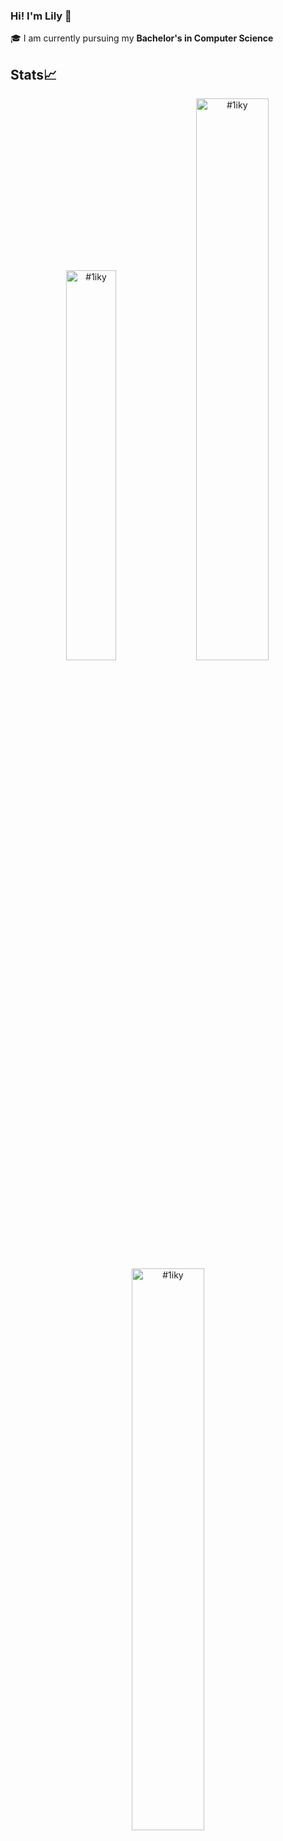 ### Hi! I'm Lily 👋

🎓 I am currently pursuing my **Bachelor's in Computer Science**

## Stats📈
<p align="center">
<img width="40%" src="https://github-readme-stats.vercel.app/api/top-langs?username=#1iky&show_icons=true&theme=dracula&title_color=ff8000&text_color=ffffff&bg_color=6a6a6a&locale=en&layout=compact&hide_border=true" alt="#1iky" /> 
<img width="48%" src="https://github-readme-stats.vercel.app/api?username=#1iky&show_icons=true&theme=dracula&title_color=ff8000&text_color=ffffff&bg_color=6a6a6a&locale=en&hide_border=true" alt="#1iky" />
<img width="48%" src="https://github-readme-streak-stats.herokuapp.com/?user=#1iky&theme=highcontrast&hide_border=true" alt="#1iky" />
</p>
